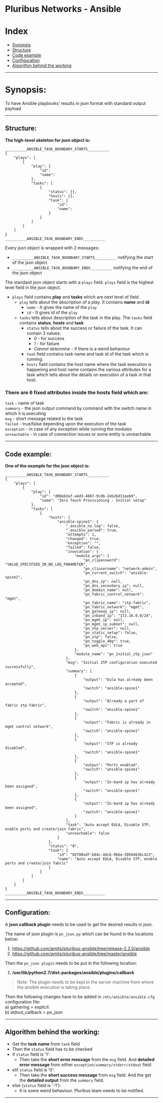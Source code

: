 # Pluribus Networks - Ansible

# Index
  + [Synopsis](#synopsis)
  + [Structure](#structure)
  + [Code example](#code-example)
  + [Configuration](#configuration)
  + [Algorithm behind the working](#algorithm-behind-the-working)

---
# Synopsis:

To have Ansible playbooks' results in json format with standard output payload  

---
## Structure:

**The high-level skeleton for json object is:**  
```  
__________ANSIBLE_TASK_BOUNDARY_STARTS__________
{  
    "plays": [  
        {  
            "play": {  
                "id":   
                "name":  
            },  
            "tasks": [  
                {  
                    "status": {},  
                    "hosts": {},  
                    "task": {  
                        "id":   
                        "name":   
                    }  
                }  
            ]  
        }  
    ]  
}  
__________ANSIBLE_TASK_BOUNDARY_ENDS__________
```

Every json object is wrapped with 2 messages:  
 * `__________ANSIBLE_TASK_BOUNDARY_STARTS__________` notifying the start of the json object  
 * `__________ANSIBLE_TASK_BOUNDARY_ENDS__________` notifying the end of the json object  

The standard json object starts with a `plays` field. `plays` field is the highest level field in the json object.  
 
 * `plays` field contains **play** and **tasks** which are next level of field.
   * `play` tells about the description of a play. It contains **name** and **id**  
      * `name` - It gives the name of the `play`  
      * `id` - It gives id of the `play`  
   * `tasks` tells about description of the task in the play. The `tasks` field contains **status**, **hosts** and **task**  
      * `status` tells about the success or failure of the task. It can contain 3 values:  
          * _0_ - for success  
          * _1_ - for failure  
          * _Cannot determine_ - if there is a weird behaviour  
      * `task` field contains task name and task id of the task which is running.  
      * `hosts` field contains the host name where the task execution is happening and host name contains the various attributes for a task which tells about the details on execution of a task in that host.  

### There are 6 fixed attributes inside the hosts field which are:  

`task` - name of task  
`summary` - the json output command by command with the switch name in which it is executing  
`msg` - short message related to the task  
`failed` - true/false depending upon the execution of the task  
`exception` - in case of any exception while running the modules  
`unreachable` - in case of connection issues or some entity is unreachable  

---
## Code example:

**One of the example for the json object is:**
```
__________ANSIBLE_TASK_BOUNDARY_STARTS__________
{
    "plays": [
        {
            "play": {
                "id": "d00eb3af-a4d3-4887-9cdb-2eb26d11ee69",
                "name": "Zero Touch Provisioning - Initial setup"
            },
            "tasks": [
                {
                    "hosts": {
                        "ansible-spine1": {
                            "_ansible_no_log": false,
                            "_ansible_parsed": true,
                            "attempts": 1,
                            "changed": true,
                            "exception": "",
                            "failed": false,
                            "invocation": {
                                "module_args": {
                                    "pn_clipassword": "VALUE_SPECIFIED_IN_NO_LOG_PARAMETER",
                                    "pn_cliusername": "network-admin",
                                    "pn_current_switch": "ansible-spine1",
                                    "pn_dns_ip": null,
                                    "pn_dns_secondary_ip": null,
                                    "pn_domain_name": null,
                                    "pn_fabric_control_network": "mgmt",
                                    "pn_fabric_name": "ztp-fabric",
                                    "pn_fabric_network": "mgmt",
                                    "pn_gateway_ip": null,
                                    "pn_inband_ip": "172.16.0.0/24",
                                    "pn_mgmt_ip": null,
                                    "pn_mgmt_ip_subnet": null,
                                    "pn_ntp_server": null,
                                    "pn_static_setup": false,
                                    "pn_stp": false,
                                    "pn_toggle_40g": true,
                                    "pn_web_api": true
                                },
                                "module_name": "pn_initial_ztp_json"
                            },
                            "msg": "Initial ZTP configuration executed successfully",
                            "summary": [
                                {
                                    "output": "Eula has already been accepted",
                                    "switch": "ansible-spine1"
                                },
                                {
                                    "output": "Already a part of fabric ztp-fabric",
                                    "switch": "ansible-spine1"
                                },
                                {
                                    "output": "Fabric is already in mgmt control network",
                                    "switch": "ansible-spine1"
                                },
                                {
                                    "output": "STP is already disabled",
                                    "switch": "ansible-spine1"
                                },
                                {
                                    "output": "Ports enabled",
                                    "switch": "ansible-spine1"
                                },
                                {
                                    "output": "In-band ip has already been assigned",
                                    "switch": "ansible-spine1"
                                },
                                {
                                    "output": "In-band ip has already been assigned",
                                    "switch": "ansible-spine1"
                                }
                            ],
                            "task": "Auto accept EULA, Disable STP, enable ports and create/join fabric",
                            "unreachable": false
                        }
                    },
                    "status": "0",
                    "task": {
                        "id": "02f08ed7-b84c-4dcb-9b6e-58564636c423",
                        "name": "Auto accept EULA, Disable STP, enable ports and create/join fabric"
                    }
                }
            ]
        }
    ]
}
__________ANSIBLE_TASK_BOUNDARY_ENDS__________
```

---
## Configuration:

A **json callback plugin** needs to be used to get the desired results in json.  

The name of json plugin is `pn_json.py` which can be found in the locations below:  
1. https://github.com/amitsi/pluribus-ansible/tree/release-2.2.0/ansible  
2. https://github.com/amitsi/pluribus-ansible/tree/master/ansible

Then the `pn_json plugin` needs to be put in the following location:  
1. **/usr/lib/python2.7/dist-packages/ansible/plugins/callback**  

> Note: The plugin needs to be kept in the server machine from where the ansible execution is taking place.  

Then the following changes have to be added in `/etc/ansible/ansible.cfg` configuration file:  
a) gathering = explicit  
b) stdout\_callback = pn\_json  

---
## Algorithm behind the working:  

* Get the **task name** from `task` field  
*  Then the `status` field has to be checked  
  * if `status` field is '1':  
     * Then take the **short error message** from the `msg` field. And **detailed error message** from either `exception/summary/stderr/stdout` field  
  * elif `status` field is '0':  
     * Then take the **short success message** from `msg` field. And the get the **detailed output** from the `summary` field.  
  * else (`status` field is '-1'):  
     * It is some weird behaviour. Pluribus team needs to be notified.  
---
